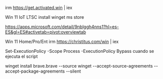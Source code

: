 irm https://get.activated.win | iex

Win 11 IoT LTSC
install winget ms store

https://apps.microsoft.com/detail/9nblggh4nns1?hl=es-ES&gl=ES#activetab=pivot:overviewtab

Win 11 Home/Pro/Ent
irm https://christitus.com/win | iex

Set-ExecutionPolicy -Scope Process -ExecutionPolicy Bypass cuando se ejecuta el script

winget install brave.brave --source winget --accept-source-agreements --accept-package-agreements --silent


